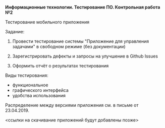 **Информационные технологии. Тестирование ПО. Контрольная работа №2**

Тестирование мобильного приложения

Задание:

1. Провести тестирование системы "Приложение для управления задачами" в свободном режиме (без документации)

2. Зарегистрировать дефекты и запросы на улучшение в Github Issues

3. Оформить отчёт о результатах тестирования

Виды тестирования:

* функциональное
* графического интерфейса
* удобства использования 

Распределение между версиями приложения см. в письме от 23.04.2019.

<ссылки на скачивание приложений будут добавлены позже>
